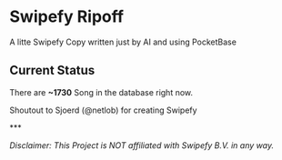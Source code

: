 # Swipefy Ripoff
A litte Swipefy Copy written just by AI and using PocketBase
## Current Status
There are __~1730__ Song in the database right now.
<br>
<p>
Shoutout to Sjoerd (@netlob) for creating Swipefy
</p>
***
<p>
<em>Disclaimer: This Project is NOT affiliated with Swipefy B.V. in any way.<em>
<p>
